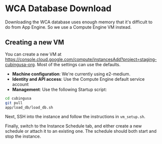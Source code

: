 # WCA Database Download

Downloading the WCA database uses enough memory that it's difficult to do from App Engine.  So we use a Compute Engine VM instead.

## Creating a new VM

You can create a new VM at https://console.cloud.google.com/compute/instancesAdd?project=staging-cubingusa-org.  Most of the settings can use the defaults.

* **Machine configuration**: We're currently using e2-medium.
* **Identity and API access**: Use the Compute Engine default service account
* **Management**: Use the following Startup script:

```sh
cd cubingusa
git pull
app/load_db/load_db.sh
```

Next, SSH into the instance and follow the instructions in `vm_setup.sh`.

Finally, switch to the Instance Schedule tab, and either create a new schedule or attach it to an existing one.  The schedule should both start and stop the instance.
